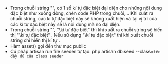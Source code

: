 - Trong chuỗi string "", có 1 số kí tự đặc biệt đại diện cho những nội dung đặc biệt như xuống dòng, chèn code PHP trong chuỗi,... Khi xuất ra chuỗi string, các kí tự đặc biệt này sẽ không xuất hiện và tại vị trí của các kí tự đặc biệt này sẽ là nội dung mà nó đại diện.
- Trong chuỗi string "", "\kí tự đặc biệt" thì khi xuất ra chuỗi string sẽ hiển thị "\kí tự đặc biệt" . Nếu sử dụng "\\kí tự đặc biệt" thì khi xuất chuỗi string chỉ hiển thị kí tự \.
- Hàm asset() gọi đến thư mục public
- Cú pháp artisan run file seeder tự tạo: php artisan db:seed --class=`tên đầy đủ của class seeder`